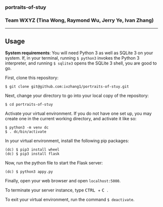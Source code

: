 ### portraits-of-stuy
### Team WXYZ (Tina Wong, Raymond Wu, Jerry Ye, Ivan Zhang)
---

## Usage

**System requirements**: You will need Python 3 as well as SQLite 3 on your system. If, in your terminal, running `$ python3` invokes the Python 3 interpreter, and running `$ sqlite3` opens the SQLite 3 shell, you are good to go.

First, clone this repository:
```
$ git clone git@github.com:ivzhang1/portraits-of-stuy.git
```

Next, change your directory to go into your local copy of the repository:
```
$ cd portraits-of-stuy
```

Activate your virtual environment. If you do not have one set up, you may create one in the current working directory, and activate it like so:
```
$ python3 -m venv dc
$ . dc/bin/activate
```

In your virtual environment, install the following pip packages:
```
(dc) $ pip3 install wheel
(dc) $ pip3 install flask
```

Now, run the python file to start the Flask server:
```
(dc) $ python3 appy.py
```

Finally, open your web browser and open `localhost:5000`.

To terminate your server instance, type <kbd> CTRL </kbd> + <kbd> C </kbd>.

To exit your virtual environment, run the command `$ deactivate`.
